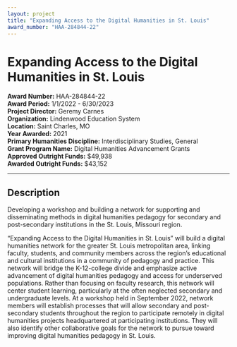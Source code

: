 ```yaml
---
layout: project
title: "Expanding Access to the Digital Humanities in St. Louis"
award_number: "HAA-284844-22"
---
```



# Expanding Access to the Digital Humanities in St. Louis

**Award Number:** HAA-284844-22  
**Award Period:** 1/1/2022 - 6/30/2023  
**Project Director:** Geremy  Carnes  
**Organization:** Lindenwood Education System  
**Location:** Saint Charles, MO  
**Year Awarded:** 2021  
**Primary Humanities Discipline:** Interdisciplinary Studies, General  
**Grant Program Name:** Digital Humanities Advancement Grants  
**Approved Outright Funds:** $49,938  
**Awarded Outright Funds:** $43,152  

---

## Description

<p>Developing a workshop and building a network for supporting and disseminating methods in digital humanities pedagogy for secondary and post-secondary institutions in the St. Louis, Missouri region.</p>
<p>“Expanding Access to the Digital Humanities in St. Louis” will build a digital humanities network for the greater St. Louis metropolitan area, linking faculty, students, and community members across the region’s educational and cultural institutions in a community of pedagogy and practice. This network will bridge the K-12-college divide and emphasize active advancement of digital humanities pedagogy and access for underserved populations. Rather than focusing on faculty research, this network will center student learning, particularly at the often neglected secondary and undergraduate levels. At a workshop held in September 2022, network members will establish processes that will allow secondary and post-secondary students throughout the region to participate remotely in digital humanities projects headquartered at participating institutions. They will also identify other collaborative goals for the network to pursue toward improving digital humanities pedagogy in St. Louis.</p>
